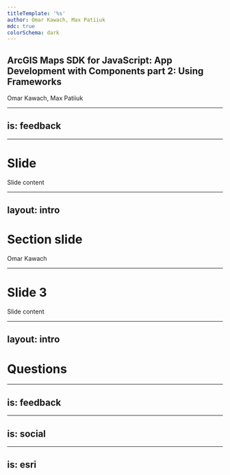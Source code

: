 ```yaml
---
titleTemplate: '%s'
author: Omar Kawach, Max Patiiuk
mdc: true
colorSchema: dark
---
```


## ArcGIS Maps SDK for JavaScript: App Development with Components part 2: Using Frameworks

Omar Kawach, Max Patiiuk

---
is: feedback
---


---

# Slide

Slide content


---
layout: intro
---

# Section slide

Omar Kawach

---


# Slide 3

Slide content


---
layout: intro
---

# Questions


---
is: feedback
---


---
is: social
---


---
is: esri
---